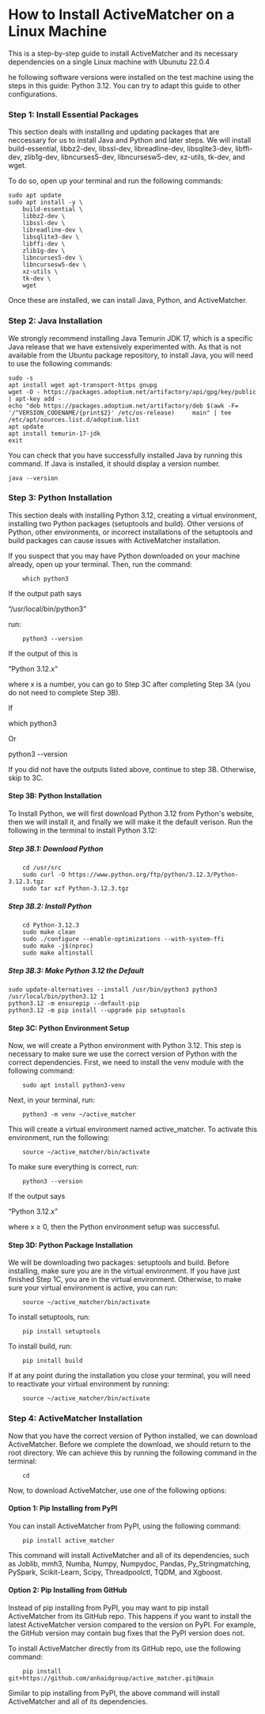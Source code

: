 # How to Install ActiveMatcher on a Linux Machine

This is a step-by-step guide to install ActiveMatcher and its necessary dependencies on a single Linux machine with Ubunutu 22.0.4

he following software versions were installed on the test machine using the steps in this guide: Python 3.12. You can try to adapt this guide to other configurations.

### **Step 1: Install Essential Packages**

This section deals with installing and updating packages that are neccessary for us to install Java and Python and later steps. We will install build-essential, libbz2-dev, libssl-dev, libreadline-dev, libsqlite3-dev, libffi-dev, zlib1g-dev, libncurses5-dev, libncursesw5-dev, xz-utils, tk-dev, and wget.

To do so, open up your terminal and run the following commands:

```
sudo apt update
sudo apt install -y \
    build-essential \
    libbz2-dev \
    libssl-dev \
    libreadline-dev \
    libsqlite3-dev \
    libffi-dev \
    zlib1g-dev \
    libncurses5-dev \
    libncursesw5-dev \
    xz-utils \
    tk-dev \
    wget
```

Once these are installed, we can install Java, Python, and ActiveMatcher.

### **Step 2: Java Installation**

We strongly recommend installing Java Temurin JDK 17, which is a specific Java release that we have extensively experimented with. As that is not available from the Ubuntu package repository, to install Java, you will need to use the following commands:

```
sudo -s
apt install wget apt-transport-https gnupg
wget -O - https://packages.adoptium.net/artifactory/api/gpg/key/public | apt-key add -
echo "deb https://packages.adoptium.net/artifactory/deb $(awk -F= '/^VERSION_CODENAME/{print$2}' /etc/os-release)     main" | tee /etc/apt/sources.list.d/adoptium.list
apt update
apt install temurin-17-jdk
exit
```

You can check that you have successfully installed Java by running this command. If Java is installed, it should display a version number.

```
java --version
```

### **Step 3: Python Installation**

This section deals with installing Python 3.12, creating a virtual environment, installing two Python packages (setuptools and build). Other versions of Python, other environments, or incorrect installations of the setuptools and build packages can cause issues with ActiveMatcher installation.

If you suspect that you may have Python downloaded on your machine already, open up your terminal. Then, run the command:

```
    which python3
```

If the output path says

“/usr/local/bin/python3”

run:

```
    python3 --version
```

If the output of this is

“Python 3.12.x”

where x is a number, you can go to Step 3C after completing Step 3A (you do not need to complete Step 3B).

If

which python3

Or

python3 --version

If you did not have the outputs listed above, continue to step 3B. Otherwise, skip to 3C.

#### **Step 3B: Python Installation**

To Install Python, we will first download Python 3.12 from Python's website, then we will install it, and finally we will make it the default verison.
Run the following in the terminal to install Python 3.12:

##### **Step 3B.1: Download Python**

```
    cd /usr/src
    sudo curl -O https://www.python.org/ftp/python/3.12.3/Python-3.12.3.tgz
    sudo tar xzf Python-3.12.3.tgz
```

##### **Step 3B.2: Install Python**

```
    cd Python-3.12.3
    sudo make clean
    sudo ./configure --enable-optimizations --with-system-ffi
    sudo make -j$(nproc)
    sudo make altinstall
```

##### **Step 3B.3: Make Python 3.12 the Default**
```
sudo update-alternatives --install /usr/bin/python3 python3 /usr/local/bin/python3.12 1
python3.12 -m ensurepip --default-pip
python3.12 -m pip install --upgrade pip setuptools
```
#### **Step 3C: Python Environment Setup**

Now, we will create a Python environment with Python 3.12. This step is necessary to make sure we use the correct version of Python with the correct dependencies. First, we need to install the venv module with the following command:
```
    sudo apt install python3-venv
```

Next, in your terminal, run:
```
    python3 -m venv ~/active_matcher
```
This will create a virtual environment named active_matcher. To activate this environment, run the following:
```
    source ~/active_matcher/bin/activate
```
To make sure everything is correct, run:
```
    python3 --version
```
If the output says

“Python 3.12.x”

where x ≥ 0, then the Python environment setup was successful.

#### **Step 3D: Python Package Installation**

We will be downloading two packages: setuptools and build. Before installing, make sure you are in the virtual environment. If you have just finished Step 1C, you are in the virtual environment. Otherwise, to make sure your virtual environment is active, you can run:
```
    source ~/active_matcher/bin/activate
```
To install setuptools, run:
```
    pip install setuptools
```
To install build, run:
```
    pip install build
```
If at any point during the installation you close your terminal, you will need to reactivate your virtual environment by running:
```
    source ~/active_matcher/bin/activate
```
### **Step 4: ActiveMatcher Installation**

Now that you have the correct version of Python installed, we can download ActiveMatcher. Before we complete the download, we should return to the root directory. We can achieve this by running the following command in the terminal:
```
    cd
```
Now, to download ActiveMatcher, use one of the following options:

#### **Option 1: Pip Installing from PyPI**

You can install ActiveMatcher from PyPI, using the following command:
```
    pip install active_matcher
```
This command will install ActiveMatcher and all of its dependencies, such as Joblib, mmh3, Numba, Numpy, Numpydoc, Pandas, Py_Stringmatching, PySpark, Scikit-Learn, Scipy, Threadpoolctl, TQDM, and Xgboost.

#### **Option 2: Pip Installing from GitHub**

Instead of pip installing from PyPI, you may want to pip install ActiveMatcher from its GitHub repo. This happens if you want to install the latest ActiveMatcher version compared to the version on PyPI. For example, the GitHub version may contain bug fixes that the PyPI version does not.

To install ActiveMatcher directly from its GitHub repo, use the following command:
```
    pip install git+https://github.com/anhaidgroup/active_matcher.git@main
```
Similar to pip installing from PyPI, the above command will install ActiveMatcher and all of its dependencies.

